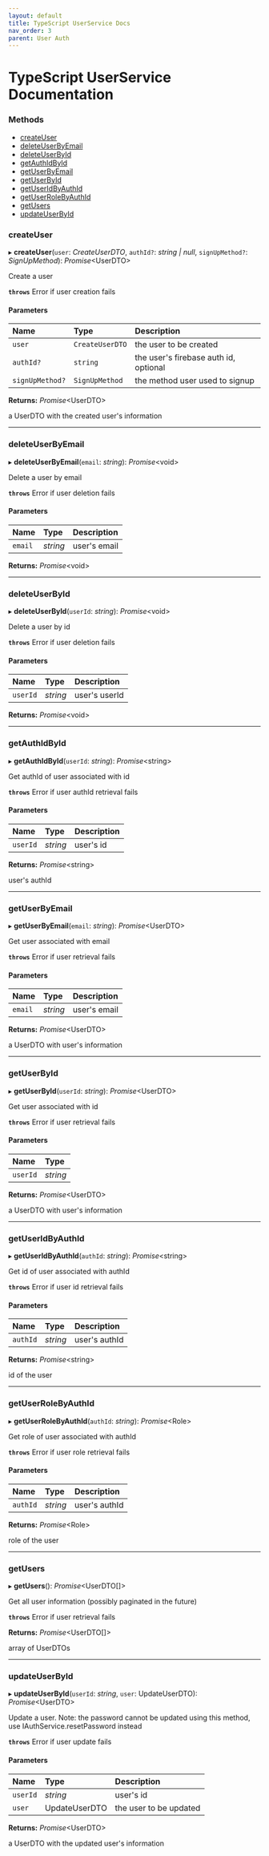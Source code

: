 ```yaml
---
layout: default
title: TypeScript UserService Docs
nav_order: 3
parent: User Auth
---
```


# TypeScript UserService Documentation

### Methods

- [createUser](typescript-user-service.md#createuser)
- [deleteUserByEmail](typescript-user-service.md#deleteuserbyemail)
- [deleteUserById](typescript-user-service.md#deleteuserbyid)
- [getAuthIdById](typescript-user-service.md#getauthidbyid)
- [getUserByEmail](typescript-user-service.md#getuserbyemail)
- [getUserById](typescript-user-service.md#getuserbyid)
- [getUserIdByAuthId](typescript-user-service.md#getuseridbyauthid)
- [getUserRoleByAuthId](typescript-user-service.md#getuserrolebyauthid)
- [getUsers](typescript-user-service.md#getusers)
- [updateUserById](typescript-user-service.md#updateuserbyid)


### createUser

▸ **createUser**(`user`: *CreateUserDTO*, `authId?`: *string \| null*, `signUpMethod?`: *SignUpMethod*): *Promise*<UserDTO\>

Create a user

**`throws`** Error if user creation fails

#### Parameters

| Name | Type | Description |
| :------ | :------ | :------ |
| `user` | `CreateUserDTO` | the user to be created |
| `authId?` | `string` | the user's firebase auth id, optional |
| `signUpMethod?` | `SignUpMethod` | the method user used to signup |

**Returns:** *Promise*<UserDTO\>

a UserDTO with the created user's information

___

### deleteUserByEmail

▸ **deleteUserByEmail**(`email`: *string*): *Promise*<void\>

Delete a user by email

**`throws`** Error if user deletion fails

#### Parameters

| Name | Type | Description |
| :------ | :------ | :------ |
| `email` | *string* | user's email |

**Returns:** *Promise*<void\>

___

### deleteUserById

▸ **deleteUserById**(`userId`: *string*): *Promise*<void\>

Delete a user by id

**`throws`** Error if user deletion fails

#### Parameters

| Name | Type | Description |
| :------ | :------ | :------ |
| `userId` | *string* | user's userId |

**Returns:** *Promise*<void\>

___

### getAuthIdById

▸ **getAuthIdById**(`userId`: *string*): *Promise*<string\>

Get authId of user associated with id

**`throws`** Error if user authId retrieval fails

#### Parameters

| Name | Type | Description |
| :------ | :------ | :------ |
| `userId` | *string* | user's id |

**Returns:** *Promise*<string\>

user's authId

___

### getUserByEmail

▸ **getUserByEmail**(`email`: *string*): *Promise*<UserDTO\>

Get user associated with email

**`throws`** Error if user retrieval fails

#### Parameters

| Name | Type | Description |
| :------ | :------ | :------ |
| `email` | *string* | user's email |

**Returns:** *Promise*<UserDTO\>

a UserDTO with user's information

___

### getUserById

▸ **getUserById**(`userId`: *string*): *Promise*<UserDTO\>

Get user associated with id

**`throws`** Error if user retrieval fails

#### Parameters

| Name | Type |
| :------ | :------ |
| `userId` | *string* |

**Returns:** *Promise*<UserDTO\>

a UserDTO with user's information

___

### getUserIdByAuthId

▸ **getUserIdByAuthId**(`authId`: *string*): *Promise*<string\>

Get id of user associated with authId

**`throws`** Error if user id retrieval fails

#### Parameters

| Name | Type | Description |
| :------ | :------ | :------ |
| `authId` | *string* | user's authId |

**Returns:** *Promise*<string\>

id of the user

___

### getUserRoleByAuthId

▸ **getUserRoleByAuthId**(`authId`: *string*): *Promise*<Role\>

Get role of user associated with authId

**`throws`** Error if user role retrieval fails

#### Parameters

| Name | Type | Description |
| :------ | :------ | :------ |
| `authId` | *string* | user's authId |

**Returns:** *Promise*<Role\>

role of the user

___

### getUsers

▸ **getUsers**(): *Promise*<UserDTO[]\>

Get all user information (possibly paginated in the future)

**`throws`** Error if user retrieval fails

**Returns:** *Promise*<UserDTO[]\>

array of UserDTOs

___

### updateUserById

▸ **updateUserById**(`userId`: *string*, `user`: UpdateUserDTO): *Promise*<UserDTO\>

Update a user.
Note: the password cannot be updated using this method, use IAuthService.resetPassword instead

**`throws`** Error if user update fails

#### Parameters

| Name | Type | Description |
| :------ | :------ | :------ |
| `userId` | *string* | user's id |
| `user` | UpdateUserDTO | the user to be updated |

**Returns:** *Promise*<UserDTO\>

a UserDTO with the updated user's information
